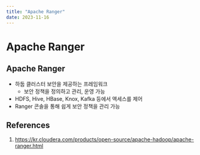 ```yaml
---
title: "Apache Ranger"
date: 2023-11-16
---
```


# Apache Ranger

## Apache Ranger

- 하둡 클러스터 보안을 제공하는 프레임워크
  - 보안 정책을 정의하고 관리, 운영 가능
- HDFS, Hive, HBase, Knox, Kafka 등에서 액세스를 제어
- Ranger 콘솔을 통해 쉽게 보안 정책을 관리 가능

## References

1. https://kr.cloudera.com/products/open-source/apache-hadoop/apache-ranger.html
